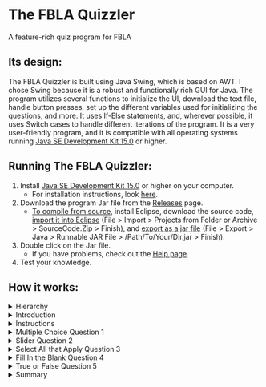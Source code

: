 # The FBLA Quizzler
A feature-rich quiz program for FBLA

## Its design:
The FBLA Quizzler is built using Java Swing, which is based on AWT. I chose Swing because it is a robust and functionally rich GUI for Java. The program utilizes several functions to initialize the UI, download the text file, handle button presses, set up the different variables used for initializing the questions, and more. It uses If-Else statements, and, wherever possible, it uses Switch cases to handle different iterations of the program. It is a very user-friendly program, and it is compatible with all operating systems running [Java SE Development Kit 15.0](https://www.oracle.com/java/technologies/javase-jdk15-downloads.html) or higher. 

## Running The FBLA Quizzler:
1. Install [Java SE Development Kit 15.0](https://www.oracle.com/java/technologies/javase-jdk15-downloads.html) or higher on your computer.
    - For installation instructions, look [here](https://docs.oracle.com/en/java/javase/15/install/overview-jdk-installation.html#GUID-8677A77F-231A-40F7-98B9-1FD0B48C346A). 
2. Download the program Jar file from the [Releases](https://github.com/Vishram1123/The-FBLA-Quizzler/releases/) page.
    - [To compile from source](https://github.com/Vishram1123/The-FBLA-Quizzler/tree/main/Compile%20From%20SRC), install Eclipse, download the source code, [import it into Eclipse](https://github.com/Vishram1123/The-FBLA-Quizzler/blob/main/Compile%20From%20SRC/Import%20From%20SRC.mov?raw=true) (File > Import > Projects from Folder or Archive > SourceCode.Zip > Finish), and [export as a jar file](https://github.com/Vishram1123/The-FBLA-Quizzler/blob/main/Compile%20From%20SRC/Export%20From%20SRC.mov) (File > Export > Java > Runnable JAR File > /Path/To/Your/Dir.jar > Finish).
3. Double click on the Jar file. 
    - If you have problems, check out the [Help page](https://github.com/Vishram1123/The-FBLA-Quizzler/blob/main/Help.md).
4. Test your knowledge.

## How it works:
<details>
<summary>Hierarchy</summary>
<br>
<img src="https://github.com/Vishram1123/The-FBLA-Quizzler/blob/main/Resources%20(README.md%20and%20Help.md)/Slideshow/Hierarchy.png?raw=true">
</details>
<details>
<summary>Introduction</summary>
<br>
<img src="https://github.com/Vishram1123/The-FBLA-Quizzler/blob/main/Resources%20(README.md%20and%20Help.md)/Slideshow/Introduction.png?raw=true">
</details>
<details>
<summary>Instructions</summary>
<br>
<img src="https://github.com/Vishram1123/The-FBLA-Quizzler/blob/main/Resources%20(README.md%20and%20Help.md)/Slideshow/Instructions.png?raw=true">
</details>
<details>
<summary>Multiple Choice Question 1</summary>
<br>
<img src="https://github.com/Vishram1123/The-FBLA-Quizzler/blob/main/Resources%20(README.md%20and%20Help.md)/Slideshow/Multiple%20Choice%20Q1.png?raw=true">
</details>
<details>
<summary>Slider Question 2</summary>
<br>
<img src="https://github.com/Vishram1123/The-FBLA-Quizzler/blob/main/Resources%20(README.md%20and%20Help.md)/Slideshow/Slider%20Q2.png?raw=true">
</details>
<details>
<summary>Select All that Apply Question 3</summary>
<br>
<img src="https://github.com/Vishram1123/The-FBLA-Quizzler/blob/main/Resources%20(README.md%20and%20Help.md)/Slideshow/Select%20All%20that%20Apply%20Q3.png?raw=true">
</details>
<details>
<summary>Fill In the Blank Question 4</summary>
<br>
<img src="https://github.com/Vishram1123/The-FBLA-Quizzler/blob/main/Resources%20(README.md%20and%20Help.md)/Slideshow/Fill%20In%20the%20Blank%20Q4.png?raw=true">
</details>
<details>
<summary>True or False Question 5</summary>
<br>
<img src="https://github.com/Vishram1123/The-FBLA-Quizzler/blob/main/Resources%20(README.md%20and%20Help.md)/Slideshow/True%20or%20False%20Q5.png?raw=true">
</details>
<details>
<summary>Summary</summary>
<br>
<img src="https://github.com/Vishram1123/The-FBLA-Quizzler/blob/main/Resources%20(README.md%20and%20Help.md)/Slideshow/Results.png?raw=true">
</details>
